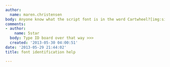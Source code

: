 ```yaml
---
author:
  name: maren.christensen
body: Anyone know what the script font is in the word Cartwheel?[img:sites/default/files/old-images/introLogo_6636.png]
comments:
- author:
    name: 5star
  body: Type ID board over that way >>>
  created: '2013-05-30 04:00:51'
date: '2013-05-29 21:44:02'
title: font identification help

---
```


